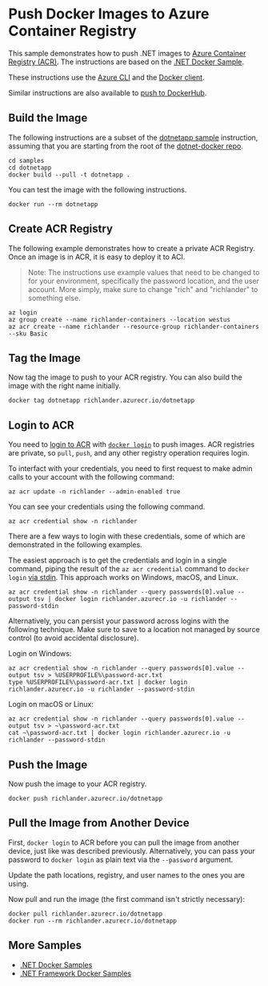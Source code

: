 # Push Docker Images to Azure Container Registry

This sample demonstrates how to push .NET images to [Azure Container Registry (ACR)](https://docs.microsoft.com/azure/container-registry/container-registry-get-started-portal). The instructions are based on the [.NET Docker Sample](README.md).

These instructions use the [Azure CLI](https://docs.microsoft.com/cli/azure/install-azure-cli) and the [Docker client](https://www.docker.com/products/docker).

Similar instructions are also available to [push to DockerHub](push-image-to-dockerhub.md).

## Build the Image

The following instructions are a subset of the [dotnetapp sample](dotnetapp/README.md) instruction, assuming that you are starting from the root of the [dotnet-docker repo](https://github.com/dotnet/dotnet-docker).

```console
cd samples
cd dotnetapp
docker build --pull -t dotnetapp .
```

You can test the image with the following instructions.

```console
docker run --rm dotnetapp
```

## Create ACR Registry

The following example demonstrates how to create a private ACR Registry. Once an image is in ACR, it is easy to deploy it to ACI.

> Note: The instructions use example values that need to be changed to for your environment, specifically the password location, and the user account. More simply, make sure to change "rich" and "richlander" to something else.

```console
az login
az group create --name richlander-containers --location westus
az acr create --name richlander --resource-group richlander-containers --sku Basic
```

## Tag the Image

Now tag the image to push to your ACR registry. You can also build the image with the right name initially.

```console
docker tag dotnetapp richlander.azurecr.io/dotnetapp
```

## Login to ACR

You need to [login to ACR](https://docs.microsoft.com/azure/container-registry/container-registry-get-started-portal#log-in-to-acr) with [`docker login`](https://docs.docker.com/engine/reference/commandline/login/) to push images. ACR registries are private, so `pull`, `push`, and any other registry operation requires login.

To interfact with your credentials, you need to first request to make admin calls to your account with the following command:

```console
az acr update -n richlander --admin-enabled true
```

You can see your credentials using the following command.

```console
az acr credential show -n richlander
```

There are a few ways to login with these credentials, some of which are demonstrated in the following examples.

The easiest approach is to get the credentials and login in a single command, piping the result of the `az acr credential` command to `docker login` [via stdin](https://github.com/docker/cli/pull/218). This approach works on Windows, macOS, and Linux.

```console
az acr credential show -n richlander --query passwords[0].value --output tsv | docker login richlander.azurecr.io -u richlander --password-stdin
```

Alternatively, you can persist your password across logins with the following technique. Make sure to save to a location not managed by source control (to avoid accidental disclosure).

Login on Windows:

```console
az acr credential show -n richlander --query passwords[0].value --output tsv > %USERPROFILE%\password-acr.txt
type %USERPROFILE%\password-acr.txt | docker login richlander.azurecr.io -u richlander --password-stdin
```

Login on macOS or Linux:

```console
az acr credential show -n richlander --query passwords[0].value --output tsv > ~\password-acr.txt
cat ~\password-acr.txt | docker login richlander.azurecr.io -u richlander --password-stdin
```

## Push the Image

Now push the image to your ACR registry.

```console
docker push richlander.azurecr.io/dotnetapp
```

## Pull the Image from Another Device

First, `docker login` to ACR before you can pull the image from another device, just like was described previously. Alternatively, you can pass your password to `docker login` as plain text via the `--password` argument.

Update the path locations, registry, and user names to the ones you are using.

Now pull and run the image (the first command isn't strictly necessary):

```console
docker pull richlander.azurecr.io/dotnetapp
docker run --rm richlander.azurecr.io/dotnetapp
```

## More Samples

* [.NET Docker Samples](../README.md)
* [.NET Framework Docker Samples](https://github.com/microsoft/dotnet-framework-docker-samples/)
